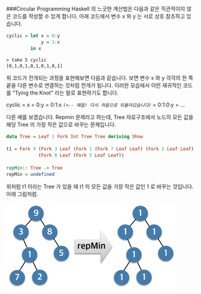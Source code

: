 ###Circular Programming
Haskell 의 느긋한 계산법은 다음과 같은 직관적이지 않은 코드를 작성할 수 있게 합니다. 아래 코드에서 변수 x 와 y 는 서로 상호 참조하고 있습니다.
```haskell
cyclic = let x = 0:y
             y = 1:x
         in x
```

    > take 5 cyclic
    [0,1,0,1,0,1,0,1,0,1]

위 코드가 전개되는 과정을 표현해보면 다음과 같습니다. 보면 변수 x 와 y 각각의 한 쪽 끝을 다른 변수로 연결하는 것처럼 전개가 됩니다. 이러한 모습에서 이런 재귀적인 코드를 "Tying the Knot" 라는 말로 표현하기도 합니다.

cyclic = x = 0:y = 0:1:x *`(<-- 매듭! 다시 처음으로 되돌아갔습니다)`* = 0:1:0:y = ...

다른 예를 보겠습니다. Repmin 문제라고 하는데, Tree 자료구조에서 노드의 모든 값을 해당 Tree 의 가장 작은 값으로 바꾸는 문제입니다.

```haskell
data Tree = Leaf | Fork Int Tree Tree deriving Show

t1 = Fork 9 (Fork 3 Leaf (Fork 1 (Fork 7 Leaf Leaf) (Fork 2 Leaf Leaf)))
            (Fork 8 Leaf (Fork 5 Leaf Leaf))

repMin:: Tree -> Tree
repMin = undefined
```
위처럼 t1 이라는 Tree 가 있을 때 t1 의 모든 값을 가장 작은 값인 1 로 바꾸는 것입니다. 아래 그림처럼.

<img src="repmin.png">

